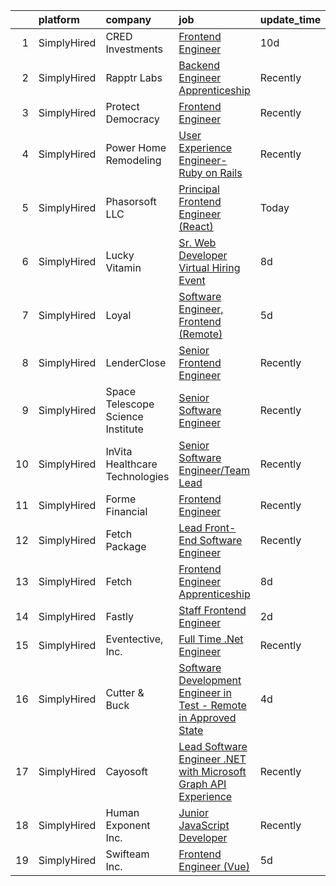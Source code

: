 

|    | platform    | company                           | job                                                                                                                                                                            | update_time   | location                |
|---:|:------------|:----------------------------------|:-------------------------------------------------------------------------------------------------------------------------------------------------------------------------------|:--------------|:------------------------|
|  1 | SimplyHired | CRED Investments                  | [Frontend Engineer](https://www.simplyhired.com/job/2-sNkqRozv5LEkroH4_tEzM-CXYnrtwUJWtUXTitIDttfkDU1KCGYA?q=frontend+engineer)                                                | 10d           | Remote                  |
|  2 | SimplyHired | Rapptr Labs                       | [Backend Engineer Apprenticeship](https://www.simplyhired.com/job/lEwEwcFW4HlOa7-DiALuCv8HvpGO4tCWaTA3aQe0KdCTamgjntJKwQ?q=frontend+engineer)                                  | Recently      | Remote                  |
|  3 | SimplyHired | Protect Democracy                 | [Frontend Engineer](https://www.simplyhired.com/job/613DRtcgjgbD4eeSnOGmW89MLyp0OqkS5qTIVPjrsj9Kr7632WvujQ?q=frontend+engineer)                                                | Recently      | Remote                  |
|  4 | SimplyHired | Power Home Remodeling             | [User Experience Engineer- Ruby on Rails](https://www.simplyhired.com/job/C7bR6xy7wLN6s6THkvSEKigyWJSd8lyfAV9WpIMCqyXReesJ0XoG-g?q=frontend+engineer)                          | Recently      | West Chester, PA        |
|  5 | SimplyHired | Phasorsoft LLC                    | [Principal Frontend Engineer (React)](https://www.simplyhired.com/job/btp99yBh5Fqjcd6cnJ0RrvYPIspJAl5rS903RWlr4RZ2dQ-3g04SMA?q=frontend+engineer)                              | Today         | Remote                  |
|  6 | SimplyHired | Lucky Vitamin                     | [Sr. Web Developer Virtual Hiring Event](https://www.simplyhired.com/job/4KHb6jp9sl6hLX97zBn3lBpvQsw9thlVpLM7oRWUzZXmmMsL4Zbc1Q?q=frontend+engineer)                           | 8d            | Conshohocken, PA        |
|  7 | SimplyHired | Loyal                             | [Software Engineer, Frontend (Remote)](https://www.simplyhired.com/job/fv9_pS7bUrOAqw24dnHQiAdPB_HIwpuiNlXklA7LhWnxG1fe93KjWg?q=frontend+engineer)                             | 5d            | Atlanta, GA             |
|  8 | SimplyHired | LenderClose                       | [Senior Frontend Engineer](https://www.simplyhired.com/job/PrgpB-Jb35qZ-n5hiYUE4WnsgnkaI0sDiJRaQVyUALaqmlOVmyJb3g?q=frontend+engineer)                                         | Recently      | West Des Moines, IA     |
|  9 | SimplyHired | Space Telescope Science Institute | [Senior Software Engineer](https://www.simplyhired.com/job/gVEZMNahuLEq4F7ijz9gQRhYSwlF6IgFBW_Iqs60PdlZb33QbM7U1A?q=frontend+engineer)                                         | Recently      | Baltimore, MD           |
| 10 | SimplyHired | InVita Healthcare Technologies    | [Senior Software Engineer/Team Lead](https://www.simplyhired.com/job/-W7AhlGKg_7tuDRfLsUZYOgme65cvjd87r2s9vkbZyIugy9Lt6vqdg?q=frontend+engineer)                               | Recently      | Baltimore, MD           |
| 11 | SimplyHired | Forme Financial                   | [Frontend Engineer](https://www.simplyhired.com/job/aVvTGwqnX8KvTbfvQ7eyJKqSr4KF__0NW2b3FzqU8WkHZvJJ46Du3w?q=frontend+engineer)                                                | Recently      | Remote                  |
| 12 | SimplyHired | Fetch Package                     | [Lead Front-End Software Engineer](https://www.simplyhired.com/job/wmWFOrg_dADbAk2ayo1d7eaBqTFgJ2C4lugHfvxC1gowl-m3TaH0-Q?q=frontend+engineer)                                 | Recently      | Austin, TX              |
| 13 | SimplyHired | Fetch                             | [Frontend Engineer Apprenticeship](https://www.simplyhired.com/job/16_X7K8Mj1rek6CJOydH_T71H_cjteuqYSjTrrrlPSDJEbLzkScvmw?q=frontend+engineer)                                 | 8d            | Madison, WI +1 location |
| 14 | SimplyHired | Fastly                            | [Staff Frontend Engineer](https://www.simplyhired.com/job/zn1udW-fG2ZwfstbDKs6ocHwPa-EU9WD4CSZPT8iv7K5hqI5_ELw8A?q=frontend+engineer)                                          | 2d            | San Francisco, CA       |
| 15 | SimplyHired | Eventective, Inc.                 | [Full Time .Net Engineer](https://www.simplyhired.com/job/t2A1Ix7LSvllu8WMmLGdlXH7g645SiANpUdHUp36Dd1QJafK6jcZtg?q=frontend+engineer)                                          | Recently      | Scarborough, ME         |
| 16 | SimplyHired | Cutter & Buck                     | [Software Development Engineer in Test - Remote in Approved State](https://www.simplyhired.com/job/HYxwukdKXCr4G7neBEJKSRfD8KGdcjte5p1jGOX-S2GAOpkj-v4vYg?q=frontend+engineer) | 4d            | Dallas, TX              |
| 17 | SimplyHired | Cayosoft                          | [Lead Software Engineer .NET with Microsoft Graph API Experience](https://www.simplyhired.com/job/L_90X8Bmrusz5JA7amVhuhhi90KS5bQuhnLUbl0VrfP3zQIReqZjfg?q=frontend+engineer)  | Recently      | Westerville, OH         |
| 18 | SimplyHired | Human Exponent Inc.               | [Junior JavaScript Developer](https://www.simplyhired.com/job/jVgcoMndmdyW9ZUd27bD_uOaYUWaY8ry_qgQx4NqGGH3EqR28kpgiw?q=frontend+engineer)                                      | Recently      | Remote                  |
| 19 | SimplyHired | Swifteam Inc.                     | [Frontend Engineer (Vue)](https://www.simplyhired.com/job/CX9fMVUc_43FTuicMkR_ytM5boRTbWgBb9yh4L1AD9Nvs979Z42Unw?q=frontend+engineer)                                          | 5d            | Remote                  |